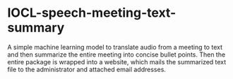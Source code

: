 # IOCL-speech-meeting-text-summary
A simple machine learning model to translate audio from a meeting to text and then summarize the entire meeting into concise bullet points. Then the entire package is wrapped into a website, which mails the summarized text file to the administrator and attached email addresses.
